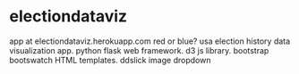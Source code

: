 # electiondataviz
app at electiondataviz.herokuapp.com red or blue? usa election history data visualization app. python flask web framework. d3 js library. bootstrap bootswatch HTML templates. ddslick image dropdown
